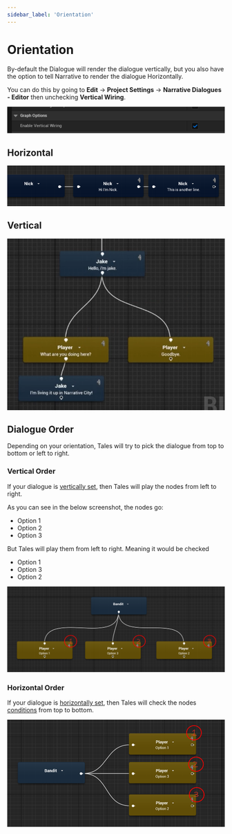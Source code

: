 ```yaml
---
sidebar_label: 'Orientation'
---
```


# Orientation

By-default the Dialogue will render the dialogue vertically, but you also have the option to tell Narrative to render the dialogue Horizontally.

You can do this by going to **Edit** -> **Project Settings** -> **Narrative Dialogues - Editor** then unchecking **Vertical Wiring**.

![dialogue_vertical_toggle.png](/img/dialogue/dialogue_vertical_toggle.png)


## Horizontal

![dialogue_horizontal.png](/img/dialogue/dialogue_horizontal.png)

## Vertical

![speaker-nodes-joining.png](/img/dialogue/speaker-nodes-joining.png)

## Dialogue Order

Depending on your orientation, Tales will try to pick the dialogue from top to bottom or left to right.

### Vertical Order

If your dialogue is [vertically set](./orientation.md#vertical), then Tales will play the nodes from left to right.

As you can see in the below screenshot, the nodes go:

- Option 1
- Option 2
- Option 3

But Tales will play them from left to right. Meaning it would be checked

- Option 1
- Option 3
- Option 2

![speaker-nodes-joining.png](/img/dialogue/vertical_dialogue_order.png)

### Horizontal Order

If your dialogue is [horizontally set](./orientation.md#horizontal), then Tales will check the nodes [conditions](../../conditions) from top to bottom.

![horizontal_dialogue_order.png](/img/dialogue/horizontal_dialogue_order.png)
